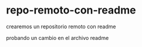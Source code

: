 # repo-remoto-con-readme
crearemos un repositorio remoto con readme

probando un cambio en el archivo readme
